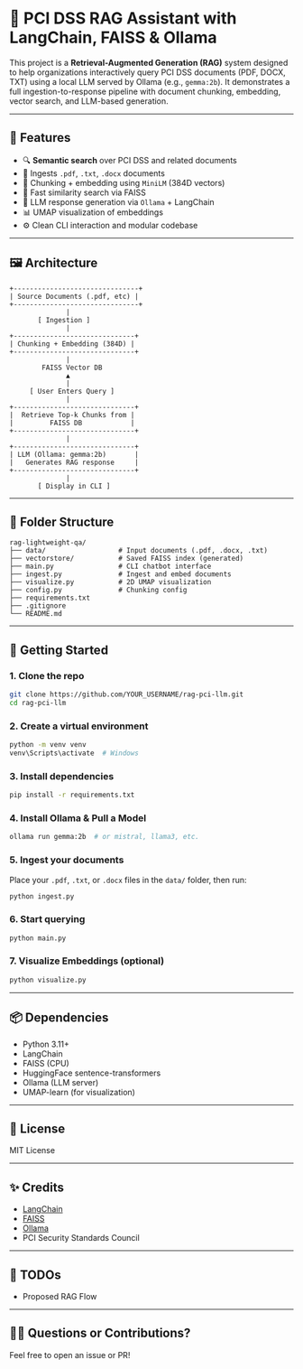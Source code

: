 # 🔐 PCI DSS RAG Assistant with LangChain, FAISS & Ollama

This project is a **Retrieval-Augmented Generation (RAG)** system designed to help organizations interactively query PCI DSS documents (PDF, DOCX, TXT) using a local LLM served by Ollama (e.g., `gemma:2b`). It demonstrates a full ingestion-to-response pipeline with document chunking, embedding, vector search, and LLM-based generation.

---

## 🧠 Features

- 🔍 **Semantic search** over PCI DSS and related documents
- 📄 Ingests `.pdf`, `.txt`, `.docx` documents
- 🧱 Chunking + embedding using `MiniLM` (384D vectors)
- 💾 Fast similarity search via FAISS
- 🤖 LLM response generation via `Ollama` + LangChain
- 📊 UMAP visualization of embeddings
- ⚙️ Clean CLI interaction and modular codebase

---

## 🖼️ Architecture

```
+-------------------------------+
| Source Documents (.pdf, etc) |
+-------------------------------+
              |
       [ Ingestion ]
              |
+------------------------------+
| Chunking + Embedding (384D) |
+------------------------------+
              |
        FAISS Vector DB
              ▲
              |
     [ User Enters Query ]
              |
+------------------------------+
|  Retrieve Top-k Chunks from |
|         FAISS DB            |
+------------------------------+
              |
+------------------------------+
| LLM (Ollama: gemma:2b)       |
|   Generates RAG response     |
+------------------------------+
              |
       [ Display in CLI ]
```

---

## 📁 Folder Structure

```
rag-lightweight-qa/
├── data/                  # Input documents (.pdf, .docx, .txt)
├── vectorstore/           # Saved FAISS index (generated)
├── main.py                # CLI chatbot interface
├── ingest.py              # Ingest and embed documents
├── visualize.py           # 2D UMAP visualization
├── config.py              # Chunking config
├── requirements.txt
├── .gitignore
└── README.md
```

---

## 🚀 Getting Started

### 1. Clone the repo

```bash
git clone https://github.com/YOUR_USERNAME/rag-pci-llm.git
cd rag-pci-llm
```

### 2. Create a virtual environment

```bash
python -m venv venv
venv\Scripts\activate  # Windows
```

### 3. Install dependencies

```bash
pip install -r requirements.txt
```

### 4. Install Ollama & Pull a Model

```bash
ollama run gemma:2b  # or mistral, llama3, etc.
```

### 5. Ingest your documents

Place your `.pdf`, `.txt`, or `.docx` files in the `data/` folder, then run:

```bash
python ingest.py
```

### 6. Start querying

```bash
python main.py
```

### 7. Visualize Embeddings (optional)

```bash
python visualize.py
```

---

## 📦 Dependencies

- Python 3.11+
- LangChain
- FAISS (CPU)
- HuggingFace sentence-transformers
- Ollama (LLM server)
- UMAP-learn (for visualization)

---

## 📜 License

MIT License

---

## ✨ Credits

- [LangChain](https://www.langchain.com/)
- [FAISS](https://github.com/facebookresearch/faiss)
- [Ollama](https://ollama.com)
- PCI Security Standards Council

---

## 📌 TODOs

- Proposed RAG Flow
  
---

## 🙋‍♂️ Questions or Contributions?

Feel free to open an issue or PR!
